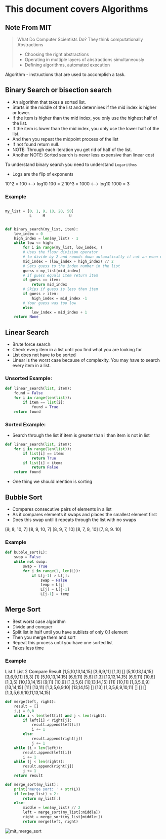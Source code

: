 # This document covers Algorithms

## Note From MIT

> What Do Computer Scientists Do?
> They think computationally
> Abstractions
> - Choosing the right abstractions
> - Operating in multiple layers of abstractions simultaneously
> - Defining
> algorithms, automated execution

Algorithm - instructions that are used to accomplish a task.

## Binary Search or bisection search

- An algorithm that takes a sorted list.
- Starts in the middle of the list and determines if the mid index is higher or lower.
- If the item is higher than the mid index, you only use the highest half of the list.
- If the item is lower than the mid index, you only use the lower half of the list.
- And then you repeat the midpoint process of the list
- If not found return null.
- NOTE: Through each iteration you get rid of half of the list.
- Another NOTE: Sorted search is never less expensive than linear cost

To understand binary search you need to understand `Logarithms`

- Logs are the flip of exponents

10^2 = 100 <--> log10 100 = 2
10^3 = 1000 <--> log10 1000 = 3

### Example

```python

my_list = [0, 1, 9, 10, 20, 50]
           L     M           U


def binary_search(my_list, item):
    low_index = 0
    high_index = len(my_list) - 1
    while low <= high:
        for i in range(my_list, low_index, )
        # Uses the floor division operator
        # to divide by 2 and rounds down automatically if not an even number
        mid_index = (low_index + high_index) // 2
        # Sets guess to the index number in the list
        guess = my_list[mid_index]
        # if guess equals item return item
        if guess == item:
            return mid_index
        # Skips if guess is less than item
        if guess > item:
            high_index = mid_index -1
        # Your guess was too low
        else:
            low_index = mid_index + 1
    return None
```

## Linear Search 

- Brute force search
- Check every item in a list until you find what you are looking for
- List does not have to be sorted
- Linear is the worst case because of complexity. You may have to search every item in a list.

### Unsorted Example:
```python
def linear_search(list, item):
    found = False
    for i in range(len(list)):
        if item == list[i]:
            found = True
    return found
```

### Sorted Example:
- Search through the list if item is greater than i than item is not in list
```python
def linear_search(list, item):
    for i in range(len(list)):
        if list[i] == item:
            return True
        if list[i] > item:
            return False
    return found
```

- One thing we should mention is sorting

## Bubble Sort

- Compares consecutive pairs of elements in a list
- As it compares elements it swaps and places the smallest element first
- Does this swap until it repeats through the list with no swaps

[9, 8, 10, 7]
[8, 9, 10, 7]
[8, 9, 7, 10]
[8, 7, 9, 10]
[7, 8, 9. 10]

### Example

```python 
def bubble_sort(L):
    swap = False
    while not swap:
        swap = True
        for j in range(1, len(L)):
            if L[j-1] > L[j]:
                swap = False
                temp = L[j]
                L[j] = L[j-1]
                L[j-1] = temp
```

## Merge Sort

- Best worst case algorithm
- Divide and conquer
- Split list in half until you have sublists of only 0,1 element
- Then you merge them and sort
- Repeat this process until you have one sorted list
- Takes less time

### Example

List 1                  List 2             Compare              Result
[1,5,10,13,14,15]       [3,6,9,11]          [1,3]               []
[5,10,13,14,15]         [3,6,9,11]          [5,3]               [1]
[5,10,13,14,15]         [6,9,11]            [5,6]               [1,3]
[10,13,14,15]           [6,9,11]            [10,6]              [1,3,5]
[10,13,14,15]           [9,11]              [10,9]              [1,3,5,6]
[10,13,14,15]           [11]                [10,11]             [1,3,5,6,9]
[13,14,15]              [11]                [13,11]             [1,3,5,6,9,10]
[13,14,15]              []                  [13]                [1,3,5,6,9,10,11]
[]                      []                  []                  [1,3,5,6,9,10,11,13,14,15]

```python
def merge(left, right):
    result = []
    i,j = 0,0
    while i < len(left[i]) and j < len(right):
        if left[i] < right[j]:
            result.append(left[i])
            i += 1
        else:
            result.append(right[j])
            j += 1
    while (i < len(left)):
        result.append(left[i])
        i += 1
    while (j < len(right)):
        result.append(right[j])
        j += 1
    return result

def merge_sort(my_list):
    print('merge sort: ' + str(L))
    if len(my_list) < 2:
        return my_list[:]
    else:
        middle = len(my_list) // 2
        left = merge_sort(my_list[:middle])
        right = merge_sort(my_list[middle:])
        return merge(left, right)
```
![mit_merge_sort](https://github.com/labeveryday/Notes/images/merge.png)